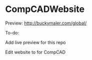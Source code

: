 # CompCADWebsite

Preview: http://buckymaler.com/global/

To-do:

Add live preview for this repo

Edit website to for CompCAD
